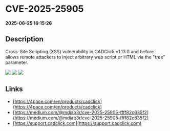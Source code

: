 # CVE-2025-25905

**2025-06-25 16:15:26**

## Description
Cross-Site Scripting (XSS) vulnerability in CADClick v1.13.0 and before allows remote attackers to inject arbitrary web script or HTML via the "tree" parameter.

![](https://img.shields.io/static/v1?label=Score&message=7.1&color=red)
![](https://img.shields.io/static/v1?label=Severity&message=HIGH&color=red)
![](https://img.shields.io/static/v1?label=CWE&message=XSS&color=green)

## Links
- [https://4pace.com/en/products/cadclick](https://4pace.com/en/products/cadclick)
- [https://medium.com/@mdjab3r/cve-2025-25905-ffff82c635f2](https://medium.com/@mdjab3r/cve-2025-25905-ffff82c635f2)
- [https://support.cadclick.com](https://support.cadclick.com)
